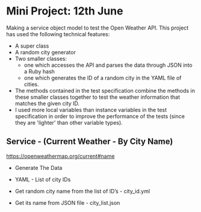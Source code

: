 # Mini Project: 12th June
Making a service object model to test the Open Weather API. This project has used the following technical features:

- A super class
- A random city generator
- Two smaller classes:
  - one which accesses the API and parses the data through JSON into a Ruby hash
  - one which generates the ID of a random city in the YAML file of cities.
- The methods contained in the test specification combine the methods in these smaller classes together to test the weather information that matches the given city ID.
- I used more local variables than instance variables in the test specification in order to improve the performance of the tests (since they are 'lighter' than other variable types).

## Service - (Current Weather - By City Name)

https://openweathermap.org/current#name

- Generate The Data

- YAML - List of city IDs

- Get random city name from the list of ID’s - city_id.yml

- Get its name from JSON file - city_list.json
